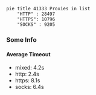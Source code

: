 
```mermaid
pie title 41333 Proxies in list
    "HTTP" : 28497
    "HTTPS": 10796
    "SOCKS" : 9205
```

### Some Info
#### Average Timeout

- mixed: 4.2s
- http: 2.4s
- https: 8.1s
- socks: 6.4s
